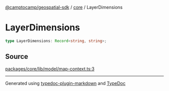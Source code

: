 [@camptocamp/geospatial-sdk](../../index.md) / [core](../index.md) / LayerDimensions

# LayerDimensions

```ts
type LayerDimensions: Record<string, string>;
```

## Source

[packages/core/lib/model/map-context.ts:3](https://github.com/jahow/geospatial-sdk/blob/b3c3686/packages/core/lib/model/map-context.ts#L3)

***

Generated using [typedoc-plugin-markdown](https://www.npmjs.com/package/typedoc-plugin-markdown) and [TypeDoc](https://typedoc.org/)
